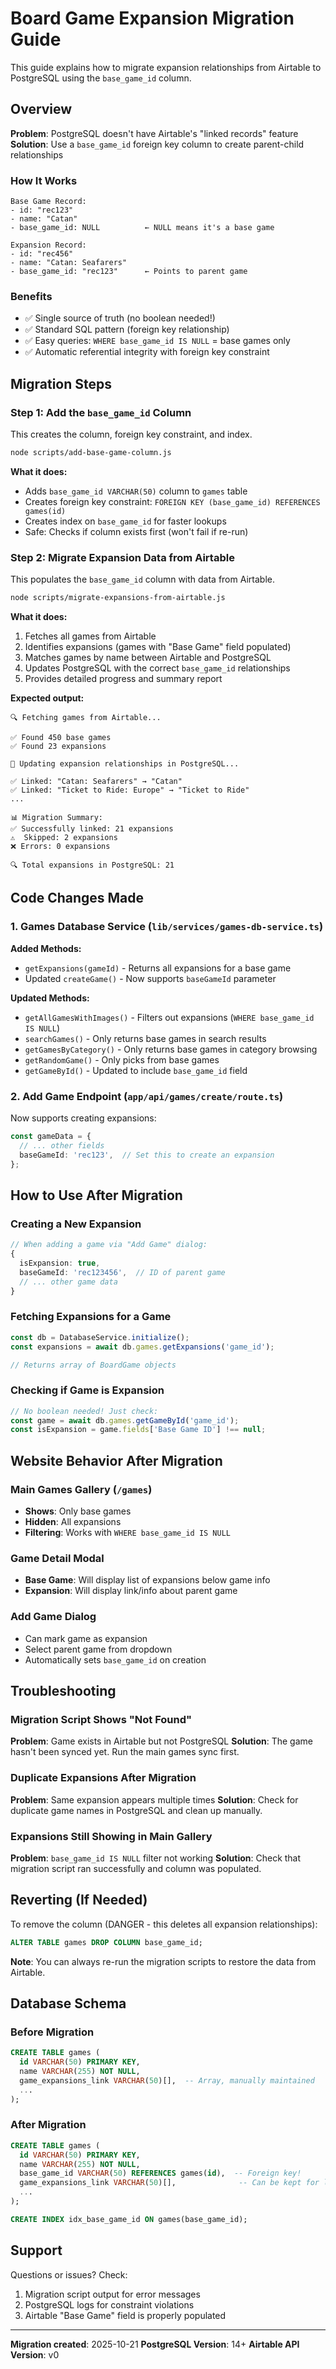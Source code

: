 # Board Game Expansion Migration Guide

This guide explains how to migrate expansion relationships from Airtable to PostgreSQL using the `base_game_id` column.

## Overview

**Problem**: PostgreSQL doesn't have Airtable's "linked records" feature
**Solution**: Use a `base_game_id` foreign key column to create parent-child relationships

### How It Works

```
Base Game Record:
- id: "rec123"
- name: "Catan"
- base_game_id: NULL          ← NULL means it's a base game

Expansion Record:
- id: "rec456"
- name: "Catan: Seafarers"
- base_game_id: "rec123"      ← Points to parent game
```

### Benefits
- ✅ Single source of truth (no boolean needed!)
- ✅ Standard SQL pattern (foreign key relationship)
- ✅ Easy queries: `WHERE base_game_id IS NULL` = base games only
- ✅ Automatic referential integrity with foreign key constraint

## Migration Steps

### Step 1: Add the `base_game_id` Column

This creates the column, foreign key constraint, and index.

```bash
node scripts/add-base-game-column.js
```

**What it does:**
- Adds `base_game_id VARCHAR(50)` column to `games` table
- Creates foreign key constraint: `FOREIGN KEY (base_game_id) REFERENCES games(id)`
- Creates index on `base_game_id` for faster lookups
- Safe: Checks if column exists first (won't fail if re-run)

### Step 2: Migrate Expansion Data from Airtable

This populates the `base_game_id` column with data from Airtable.

```bash
node scripts/migrate-expansions-from-airtable.js
```

**What it does:**
1. Fetches all games from Airtable
2. Identifies expansions (games with "Base Game" field populated)
3. Matches games by name between Airtable and PostgreSQL
4. Updates PostgreSQL with the correct `base_game_id` relationships
5. Provides detailed progress and summary report

**Expected output:**
```
🔍 Fetching games from Airtable...

✅ Found 450 base games
✅ Found 23 expansions

📝 Updating expansion relationships in PostgreSQL...

✅ Linked: "Catan: Seafarers" → "Catan"
✅ Linked: "Ticket to Ride: Europe" → "Ticket to Ride"
...

📊 Migration Summary:
✅ Successfully linked: 21 expansions
⚠️  Skipped: 2 expansions
❌ Errors: 0 expansions

🔍 Total expansions in PostgreSQL: 21
```

## Code Changes Made

### 1. Games Database Service (`lib/services/games-db-service.ts`)

**Added Methods:**
- `getExpansions(gameId)` - Returns all expansions for a base game
- Updated `createGame()` - Now supports `baseGameId` parameter

**Updated Methods:**
- `getAllGamesWithImages()` - Filters out expansions (`WHERE base_game_id IS NULL`)
- `searchGames()` - Only returns base games in search results
- `getGamesByCategory()` - Only returns base games in category browsing
- `getRandomGame()` - Only picks from base games
- `getGameById()` - Updated to include `base_game_id` field

### 2. Add Game Endpoint (`app/api/games/create/route.ts`)

Now supports creating expansions:
```typescript
const gameData = {
  // ... other fields
  baseGameId: 'rec123',  // Set this to create an expansion
};
```

## How to Use After Migration

### Creating a New Expansion

```typescript
// When adding a game via "Add Game" dialog:
{
  isExpansion: true,
  baseGameId: 'rec123456',  // ID of parent game
  // ... other game data
}
```

### Fetching Expansions for a Game

```typescript
const db = DatabaseService.initialize();
const expansions = await db.games.getExpansions('game_id');

// Returns array of BoardGame objects
```

### Checking if Game is Expansion

```typescript
// No boolean needed! Just check:
const game = await db.games.getGameById('game_id');
const isExpansion = game.fields['Base Game ID'] !== null;
```

## Website Behavior After Migration

### Main Games Gallery (`/games`)
- **Shows**: Only base games
- **Hidden**: All expansions
- **Filtering**: Works with `WHERE base_game_id IS NULL`

### Game Detail Modal
- **Base Game**: Will display list of expansions below game info
- **Expansion**: Will display link/info about parent game

### Add Game Dialog
- Can mark game as expansion
- Select parent game from dropdown
- Automatically sets `base_game_id` on creation

## Troubleshooting

### Migration Script Shows "Not Found"

**Problem**: Game exists in Airtable but not PostgreSQL
**Solution**: The game hasn't been synced yet. Run the main games sync first.

### Duplicate Expansions After Migration

**Problem**: Same expansion appears multiple times
**Solution**: Check for duplicate game names in PostgreSQL and clean up manually.

### Expansions Still Showing in Main Gallery

**Problem**: `base_game_id IS NULL` filter not working
**Solution**: Check that migration script ran successfully and column was populated.

## Reverting (If Needed)

To remove the column (DANGER - this deletes all expansion relationships):

```sql
ALTER TABLE games DROP COLUMN base_game_id;
```

**Note**: You can always re-run the migration scripts to restore the data from Airtable.

## Database Schema

### Before Migration
```sql
CREATE TABLE games (
  id VARCHAR(50) PRIMARY KEY,
  name VARCHAR(255) NOT NULL,
  game_expansions_link VARCHAR(50)[],  -- Array, manually maintained
  ...
);
```

### After Migration
```sql
CREATE TABLE games (
  id VARCHAR(50) PRIMARY KEY,
  name VARCHAR(255) NOT NULL,
  base_game_id VARCHAR(50) REFERENCES games(id),  -- Foreign key!
  game_expansions_link VARCHAR(50)[],              -- Can be kept for legacy
  ...
);

CREATE INDEX idx_base_game_id ON games(base_game_id);
```

## Support

Questions or issues? Check:
1. Migration script output for error messages
2. PostgreSQL logs for constraint violations
3. Airtable "Base Game" field is properly populated

---

**Migration created**: 2025-10-21
**PostgreSQL Version**: 14+
**Airtable API Version**: v0
